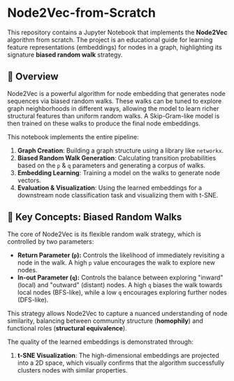 # Node2Vec-from-Scratch

This repository contains a Jupyter Notebook that implements the **Node2Vec** algorithm from scratch. The project is an educational guide for learning feature representations (embeddings) for nodes in a graph, highlighting its signature **biased random walk** strategy.

## 📝 Overview

Node2Vec is a powerful algorithm for node embedding that generates node sequences via biased random walks. These walks can be tuned to explore graph neighborhoods in different ways, allowing the model to learn richer structural features than uniform random walks. A Skip-Gram-like model is then trained on these walks to produce the final node embeddings.

This notebook implements the entire pipeline:
1.  **Graph Creation**: Building a graph structure using a library like `networkx`.
2.  **Biased Random Walk Generation**: Calculating transition probabilities based on the `p` & `q` parameters and generating a corpus of walks.
3.  **Embedding Learning**: Training a model on the walks to generate node vectors.
4.  **Evaluation & Visualization**: Using the learned embeddings for a downstream node classification task and visualizing them with t-SNE.

## 🔑 Key Concepts: Biased Random Walks

The core of Node2Vec is its flexible random walk strategy, which is controlled by two parameters:

* **Return Parameter (`p`):** Controls the likelihood of immediately revisiting a node in the walk. A high `p` value encourages the walk to explore new nodes.
* **In-out Parameter (`q`):** Controls the balance between exploring "inward" (local) and "outward" (distant) nodes. A high `q` biases the walk towards local nodes (BFS-like), while a low `q` encourages exploring further nodes (DFS-like).

This strategy allows Node2Vec to capture a nuanced understanding of node similarity, balancing between community structure (**homophily**) and functional roles (**structural equivalence**).


The quality of the learned embeddings is demonstrated through:
1.  **t-SNE Visualization**: The high-dimensional embeddings are projected into a 2D space, which visually confirms that the algorithm successfully clusters nodes with similar properties.
